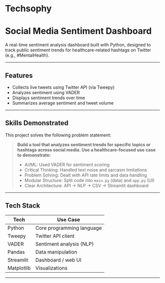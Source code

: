 # Techsophy
# Social Media Sentiment Dashboard

A real-time sentiment analysis dashboard built with Python, designed to track public sentiment trends for healthcare-related hashtags on Twitter (e.g., #MentalHealth).

---

## Features

- Collects live tweets using Twitter API (via Tweepy)
- Analyzes sentiment using VADER 
- Displays sentiment trends over time
- Summarizes average sentiment and tweet volume

---

## Skills Demonstrated

This project solves the following problem statement:

> **Build a tool that analyzes sentiment trends for specific topics or hashtags across social media. Use a healthcare-focused use case to demonstrate:**
>
> - AI/ML: Used VADER for sentiment scoring
> - Critical Thinking: Handled text noise and sarcasm limitations
> - Problem Solving: Dealt with API rate limits and data handling
> - Modular Structure: Split code into `main.py` (data) and `app.py` (UI)
> - Clear Architecture: API → NLP → CSV → Streamlit dashboard

---

## Tech Stack

| Tech        | Use Case                         |
|-------------|----------------------------------|
| Python      | Core programming language        |
| Tweepy      | Twitter API client               |
| VADER       | Sentiment analysis (NLP)         |
| Pandas      | Data manipulation                |
| Streamlit   | Dashboard / web UI               |
| Matplotlib  | Visualizations                   |

---
